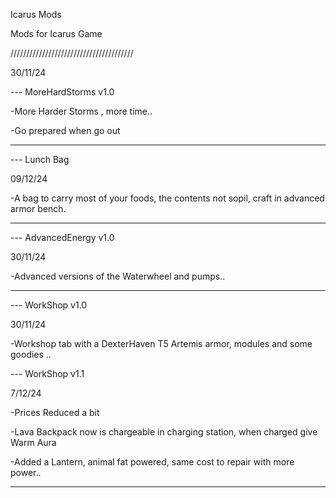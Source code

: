   Icarus Mods 
  
  Mods for Icarus Game  

                       
///////////////////////////////////////


30/11/24

--- MoreHardStorms v1.0

-More Harder Storms , more time..

-Go prepared when go out


------------------------------------------------------------


--- Lunch Bag

09/12/24

-A bag to carry most of your foods, the contents not sopil, craft in advanced armor bench. 



-----------------------------------------------------------


--- AdvancedEnergy v1.0

30/11/24

-Advanced versions of the Waterwheel and pumps..



-----------------------------------------------------------


--- WorkShop v1.0

30/11/24

-Workshop tab with a DexterHaven T5 Artemis armor, modules and some goodies ..

--- WorkShop v1.1

7/12/24

-Prices Reduced a bit

-Lava Backpack now is chargeable in charging station, when charged give Warm Aura

-Added a Lantern, animal fat powered, same cost to repair with more power..


-----------------------------------------------------------

